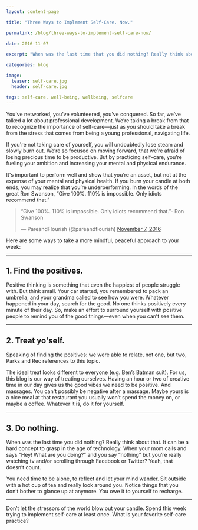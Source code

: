 ```yaml
---
layout: content-page

title: "Three Ways to Implement Self-Care. Now."

permalink: /blog/three-ways-to-implement-self-care-now/

date: 2016-11-07

excerpt: "When was the last time that you did nothing? Really think about that. It can be a hard concept to grasp in your vibrant professional years."

categories: blog

image:
  teaser: self-care.jpg
  header: self-care.jpg

tags: self-care, well-being, wellbeing, selfcare
---
```


You’ve networked, you’ve volunteered, you’ve conquered. So far, we’ve talked a lot about professional development. We’re taking a break from that to recognize the importance of self-care—just as you should take a break from the stress that comes from being a young professional, navigating life.

If you're not taking care of yourself, you will undoubtedly lose steam and slowly burn out. We’re so focused on moving forward, that we’re afraid of losing precious time to be productive. But by practicing self-care, you’re fueling your ambition and increasing your mental and physical endurance.

It's important to perform well and show that you’re an asset, but not at the expense of your mental and physical health. If you burn your candle at both ends, you may realize that you’re underperforming. In the words of the great Ron Swanson, “Give 100%. 110% is impossible. Only idiots recommend that.”

<blockquote class="twitter-tweet tw-align-center" data-lang="en"><p lang="en" dir="ltr">“Give 100%. 110% is impossible. Only idiots recommend that.”- Ron Swanson</p>&mdash; PareandFlourish (@pareandflourish) <a href="https://twitter.com/pareandflourish/status/795662157702643712">November 7, 2016</a></blockquote>

Here are some ways to take a more mindful, peaceful approach to your week:

<hr class="secondary">

## 1. Find the positives. 

Positive thinking is something that even the happiest of people struggle with. But think small. Your car started, you remembered to pack an umbrella, and your grandma called to see how you were. Whatever happened in your day, search for the good. No one thinks positively every minute of their day. So, make an effort to surround yourself with positive people to remind you of the good things—even when you can’t see them. 

<hr class="secondary">

## 2. Treat yo'self.

Speaking of finding the positives: we were able to relate, not one, but two, Parks and Rec references to this topic.  

The ideal treat looks different to everyone (e.g. Ben’s Batman suit). For us, this blog is our way of treating ourselves. Having an hour or two of creative time in our day gives us the good vibes we need to be positive. And massages. You can't possibly be negative after a massage. Maybe yours is a nice meal at that restaurant you usually won’t spend the money on, or maybe a coffee. Whatever it is, do it for yourself. 

<hr class="secondary">

## 3. Do nothing.

When was the last time you did nothing? Really think about that. It can be a hard concept to grasp in the age of technology. When your mom calls and says “Hey! What are you doing?” and you say “nothing” but you’re really watching tv and/or scrolling through Facebook or Twitter? Yeah, that doesn’t count. 

You need time to be alone, to reflect and let your mind wander. Sit outside with a hot cup of tea and really look around you. Notice things that you don’t bother to glance up at anymore. You owe it to yourself to recharge.  

<hr class="secondary">

Don’t let the stressors of the world blow out your candle. Spend this week trying to implement self-care at least once. What is your favorite self-care practice?